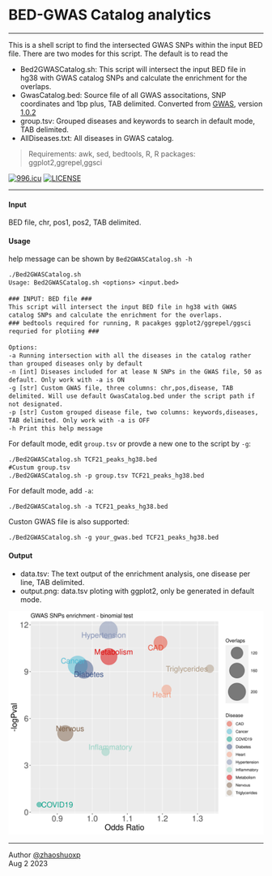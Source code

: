 # BED-GWAS Catalog analytics

-----
This is a shell script to find the intersected GWAS SNPs within the input BED file. There are two modes for this script. The default is to read the 

 * Bed2GWASCatalog.sh: This script will intersect the input BED file in hg38 with GWAS catalog SNPs and calculate the enrichment for the overlaps.
 * GwasCatalog.bed: Source file of all GWAS associtations, SNP coordinates and 1bp plus, TAB delimited. Converted from [GWAS](https://www.ebi.ac.uk/gwas/), version [1.0.2](https://www.ebi.ac.uk/gwas/api/search/downloads/alternative) 
 * group.tsv: Grouped diseases and keywords to search in default mode, TAB delimited.
 * AllDiseases.txt: All diseases in GWAS catalog.

> Requirements:
awk, sed, bedtools, R, R packages: ggplot2,ggrepel,ggsci

[![996.icu](https://img.shields.io/badge/link-996.icu-red.svg)](https://996.icu) [![LICENSE](https://img.shields.io/badge/license-Anti%20996-blue.svg)](https://github.com/996icu/996.ICU/blob/master/LICENSE)

----

#### Input

BED file, chr, pos1, pos2, TAB delimited.

#### Usage

help message can be shown by `Bed2GWASCatalog.sh -h`

```shell
./Bed2GWASCatalog.sh
Usage: Bed2GWASCatalog.sh <options> <input.bed>

### INPUT: BED file ###
This script will intersect the input BED file in hg38 with GWAS catalog SNPs and calculate the enrichment for the overlaps.
### bedtools required for running, R pacakges ggplot2/ggrepel/ggsci requried for plotiing ###

Options:
-a Running intersection with all the diseases in the catalog rather than grouped diseases only by default
-n [int] Diseases included for at lease N SNPs in the GWAS file, 50 as default. Only work with -a is ON
-g [str] Custom GWAS file, three columns: chr,pos,disease, TAB delimited. Will use default GwasCatalog.bed under the script path if not designated.
-p [str] Custom grouped disease file, two columns: keywords,diseases, TAB delimited. Only work with -a is OFF
-h Print this help message
```

For default mode, edit `group.tsv` or provde a new one to the script by `-g`:

```shell
./Bed2GWASCatalog.sh TCF21_peaks_hg38.bed
#Custum group.tsv
./Bed2GWASCatalog.sh -p group.tsv TCF21_peaks_hg38.bed
```

For default mode, add `-a`:

```shell
./Bed2GWASCatalog.sh -a TCF21_peaks_hg38.bed
```

Custon GWAS file is also supported:

```shell
./Bed2GWASCatalog.sh -g your_gwas.bed TCF21_peaks_hg38.bed
```



#### Output

- data.tsv: The text output of the enrichment analysis, one disease per line, TAB delimited.
- output.png: data.tsv ploting with ggplot2, only be generated in default mode.

![output.png](https://raw.githubusercontent.com/zhaoshuoxp/GWASanalytics/main/output.png)

------

Author [@zhaoshuoxp](https://github.com/zhaoshuoxp)  
Aug 2 2023  

